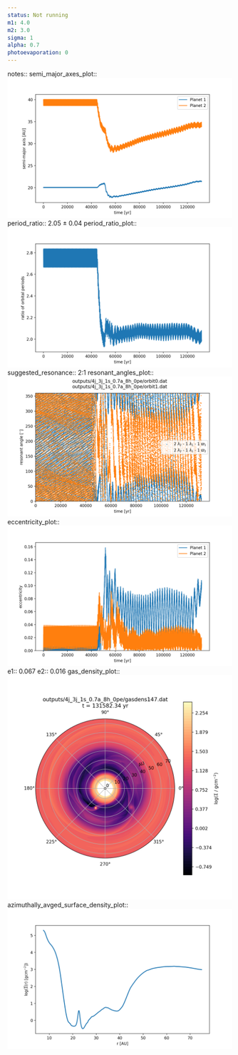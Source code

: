 ```yaml
---
status: Not running
m1: 4.0
m2: 3.0
sigma: 1
alpha: 0.7
photoevaporation: 0
---
```


notes::
semi_major_axes_plot:: ![semi_major_axes_4j_3j_1s_0.7a_8h_0pe.png](plots/semi_major_axes/semi_major_axes_4j_3j_1s_0.7a_8h_0pe.png)
period_ratio:: 2.05 ± 0.04
period_ratio_plot:: ![period_ratio_4j_3j_1s_0.7a_8h_0pe.png](plots/period_ratio/period_ratio_4j_3j_1s_0.7a_8h_0pe.png)
suggested_resonance:: 2:1
resonant_angles_plot:: ![resonant_angles_4j_3j_1s_0.7a_8h_0pe.png](plots/resonant_angles/resonant_angles_4j_3j_1s_0.7a_8h_0pe.png)
eccentricity_plot:: ![eccentricity_4j_3j_1s_0.7a_8h_0pe.png](plots/eccentricity/eccentricity_4j_3j_1s_0.7a_8h_0pe.png)
e1:: 0.067
e2:: 0.016
gas_density_plot:: ![gas_density_4j_3j_1s_0.7a_8h_0pe.png](plots/gas_density/gas_density_4j_3j_1s_0.7a_8h_0pe.png)
azimuthally_avged_surface_density_plot:: ![azimuthally_avged_surface_density_4j_3j_1s_0.7a_8h_0pe.png](plots/azimuthally_avged_surface_density/azimuthally_avged_surface_density_4j_3j_1s_0.7a_8h_0pe.png)
